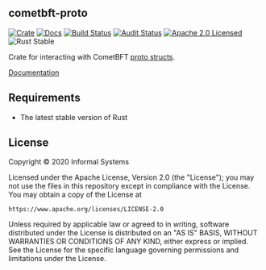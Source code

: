 ## cometbft-proto

[![Crate][crate-image]][crate-link]
[![Docs][docs-image]][docs-link]
[![Build Status][build-image]][build-link]
[![Audit Status][audit-image]][audit-link]
[![Apache 2.0 Licensed][license-image]][license-link]
![Rust Stable][rustc-image]

Crate for interacting with CometBFT [proto structs][cometbft-go-proto-link].

[Documentation][docs-link]

## Requirements

- The latest stable version of Rust

## License

Copyright © 2020 Informal Systems

Licensed under the Apache License, Version 2.0 (the "License");
you may not use the files in this repository except in compliance with the License.
You may obtain a copy of the License at

    https://www.apache.org/licenses/LICENSE-2.0

Unless required by applicable law or agreed to in writing, software
distributed under the License is distributed on an "AS IS" BASIS,
WITHOUT WARRANTIES OR CONDITIONS OF ANY KIND, either express or implied.
See the License for the specific language governing permissions and
limitations under the License.

[//]: # (badges)

[crate-image]: https://img.shields.io/crates/v/cometbft-proto.svg
[crate-link]: https://crates.io/crates/cometbft-proto
[docs-image]: https://docs.rs/cometbft-proto/badge.svg
[docs-link]: https://docs.rs/cometbft-proto/
[build-image]: https://github.com/cometbft/cometbft-rs/workflows/Rust/badge.svg
[build-link]: https://github.com/cometbft/cometbft-rs/actions?query=workflow%3ARust
[audit-image]: https://github.com/cometbft/cometbft-rs/workflows/Audit-Check/badge.svg
[audit-link]: https://github.com/cometbft/cometbft-rs/actions?query=workflow%3AAudit-Check
[license-image]: https://img.shields.io/badge/license-Apache2.0-blue.svg
[license-link]: https://github.com/cometbft/cometbft-rs/blob/main/LICENSE
[rustc-image]: https://img.shields.io/badge/rustc-stable-blue.svg

[//]: # (general links)

[cometbft-go-proto-link]: https://github.com/cometbft/cometbft/tree/main/proto/cometbft
